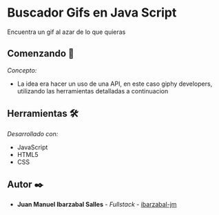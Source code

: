 # Buscador Gifs en Java Script
 Encuentra un gif al azar de lo que quieras

## Comenzando 🚀

_Concepto:_

* La idea era hacer un uso de una API, en este caso giphy developers, utilizando las herramientas detalladas a continuacion

## Herramientas 🛠️

_Desarrollado con:_

* JavaScript
* HTML5
* CSS



## Autor ✒️


* **Juan Manuel Ibarzabal Salles** - *Fullstack* - [ibarzabal-jm](https://github.com/ibarzabal-jm)
